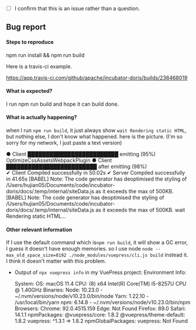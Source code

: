<!-- Please don't delete this template or we'll close your issue --><!-- Before creating an issue please make sure you are using the latest version of VuePress. -->

<!-- Please confirm you will submit an issue. -->
<!-- Issues which contain questions or support requests will be closed. -->
<!-- (Update "[ ]" to "[x]" to check a box) -->

- [ ] I confirm that this is an issue rather than a question.

<!-- Please ask questions via following several ways. -->
<!-- https://vue-land.js.org/ -->
<!-- https://forum.vuejs.org/ -->
<!-- https://stackoverflow.com/questions/ask?tags=vuepress -->

## Bug report

#### Steps to reproduce

npm run install &&
npm run build

Here is a travis-ci example.

https://app.travis-ci.com/github/apache/incubator-doris/builds/236468019

<!-- If you are reporting a bug that can ONLY be reproduced on your repository, PLEASE provide this repo link. That takes guessing work out of the way and saves us time. -->

<!-- If your repo isn't public, you can use `codesandbox` or `yarn create vuepress` to create a minimal reproduction -->

#### What is expected?
I run npm run build and hope it can build done.

#### What is actually happening?
when I run ```npm run build```, it just always show ``` wait Rendering static HTML ```, but nothing else, I don't know what happened. here is the picture. (I'm so sorry for my network, I just paste a text version)

● Client █████████████████████████ emitting (95%) OptimizeCssAssetsWebpackPlugin 
● Client █████████████████████████ after emitting (98%)  
✔ Client                   Compiled successfully in 50.02s
                 ✔ Server
  Compiled successfully in 41.65s
[BABEL] Note: The code generator has deoptimised the styling of /Users/hujian05/Documents/code/incubator-doris/docs/.temp/internal/siteData.js as it exceeds the max of 500KB.
[BABEL] Note: The code generator has deoptimised the styling of /Users/hujian05/Documents/code/incubator-doris/docs/.temp/internal/siteData.js as it exceeds the max of 500KB.
wait Rendering static HTML...

#### Other relevant information
If I use the default command which is``` npm run build ```, it will show a GC error, I guess it doesn't have enough memories. so I use node ``` node --max_old_space_size=8192 ./node_modules/vuepress/cli.js build ``` instead it. I think it doesn't matter with this problem.

- Output of `npx vuepress info` in my VuePress project:
Environment Info:

  System:
    OS: macOS 11.4
    CPU: (8) x64 Intel(R) Core(TM) i5-8257U CPU @ 1.40GHz
  Binaries:
    Node: 10.23.0 - ~/.nvm/versions/node/v10.23.0/bin/node
    Yarn: 1.22.10 - /usr/local/bin/yarn
    npm: 6.14.8 - ~/.nvm/versions/node/v10.23.0/bin/npm
  Browsers:
    Chrome: 92.0.4515.159
    Edge: Not Found
    Firefox: 89.0
    Safari: 14.1.1
  npmPackages:
    @vuepress/core:  1.8.2 
    @vuepress/theme-default:  1.8.2 
    vuepress: ^1.3.1 => 1.8.2 
  npmGlobalPackages:
    vuepress: Not Found

